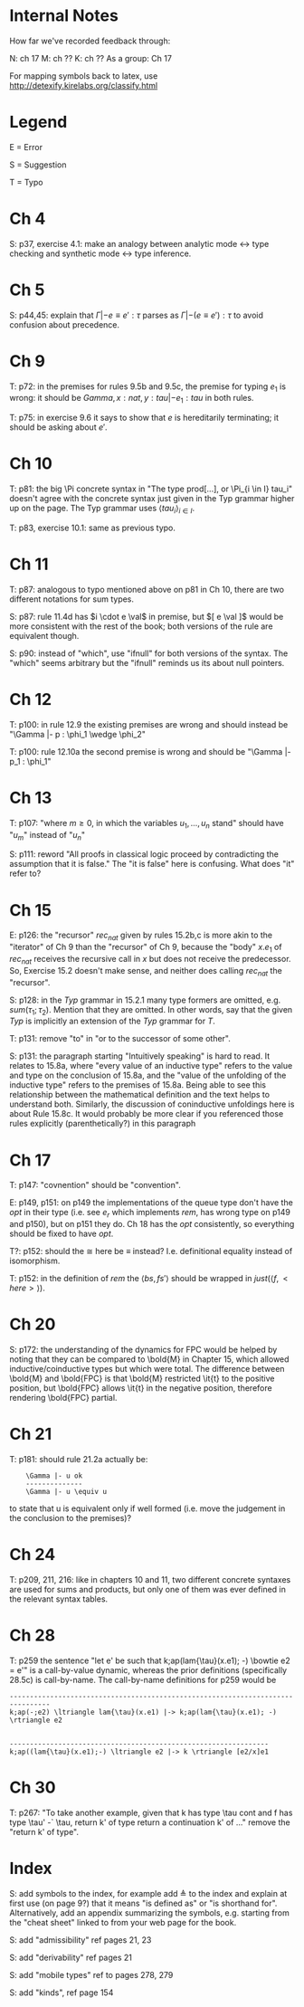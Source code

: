 # Internal Notes

How far we've recorded feedback through:

N: ch 17
M: ch ??
K: ch ??
As a group: Ch 17
 
For mapping symbols back to latex, use
http://detexify.kirelabs.org/classify.html


# Legend

E = Error

S = Suggestion

T = Typo

# Ch 4
S: p37, exercise 4.1: make an analogy between analytic mode <-> type
checking and synthetic mode <-> type inference.

# Ch 5
S: p44,45: explain that $\Gamma |- e \equiv e' : \tau$ parses as 
$\Gamma |- (e \equiv e') : \tau$ to avoid confusion about precedence.

# Ch 9

T: p72: in the premises for rules 9.5b and 9.5c, the premise for
typing $e_1$ is wrong: it should be $Gamma, x : nat, y : tau |- e_1 : tau$
in both rules.

T: p75: in exercise 9.6 it says to show that $e$ is hereditarily
terminating; it should be asking about $e'$.

# Ch 10

T: p81: the big \Pi concrete syntax in "The type prod[...], or \Pi_{i
\in I} tau_i" doesn't agree with the concrete syntax just given in
the Typ grammar higher up on the page. The Typ grammar uses
$\langle tau_i \rangle_{i \in I}$.

T: p83, exercise 10.1: same as previous typo.

# Ch 11

T: p87: analogous to typo mentioned above on p81 in Ch 10, there are
two different notations for sum types.

S: p87: rule 11.4d has $i \cdot e \val$ in premise, but $[ e \val ]$
would be more consistent with the rest of the book; both versions of
the rule are equivalent though.

S: p90: instead of "which", use "ifnull" for both versions of the
syntax. The "which" seems arbitrary but the "ifnull" reminds us its
about null pointers.

# Ch 12

T: p100: in rule 12.9 the existing premises are wrong and should
instead be "\Gamma |- p : \phi_1 \wedge \phi_2"

T: p100: rule 12.10a the second premise is wrong and should 
be "\Gamma |- p_1 : \phi_1"

# Ch 13

T: p107: "where $m \ge 0$, in which the variables $u_1,\ldots,u_n$
stand" should have "$u_m$" instead of "$u_n$"

S: p111: reword "All proofs in classical logic proceed by
contradicting the assumption that it is false." The "it is false" here
is confusing. What does "it" refer to?

# Ch 15

E: p126: the "recursor" $rec_{nat}$ given by rules 15.2b,c is more
akin to the "iterator" of Ch 9 than the "recursor" of Ch 9, because
the "body" $x.e_1$ of $rec_{nat}$ receives the recursive call in $x$
but does not receive the predecessor. So, Exercise 15.2 doesn't make
sense, and neither does calling $rec_{nat}$ the "recursor".

S: p128: in the $Typ$ grammar in 15.2.1 many type formers are omitted,
e.g. $sum(\tau_1; \tau_2)$. Mention that they are omitted. In other
words, say that the given $Typ$ is implicitly an extension of the
$Typ$ grammar for $T$.

T: p131: remove "to" in "or to the successor of some other".

S: p131: the paragraph starting "Intuitively speaking" is hard to
read.  It relates to 15.8a, where "every value of an inductive type"
refers to the value and type on the conclusion of 15.8a, and the
"value of the unfolding of the inductive type" refers to the premises
of 15.8a.  Being able to see this relationship between the
mathematical definition and the text helps to understand
both. Similarly, the discussion of coninductive unfoldings here is
about Rule 15.8c. It would probably be more clear if you referenced
those rules explicitly (parenthetically?) in this paragraph

# Ch 17

T: p147: "covnention" should be "convention".

E: p149, p151: on p149 the implementations of the queue type don't
have the $opt$ in their type (i.e. see $e_r$ which implements $rem$,
has wrong type on p149 and p150), but on p151 they do. Ch 18 has the
$opt$ consistently, so everything should be fixed to have $opt$.

T?: p152: should the $\cong$ here be $\equiv$ instead?
I.e. definitional equality instead of isomorphism.

T: p152: in the definition of $rem$ the $\langle bs, fs' \rangle$
should be wrapped in $just(\langle f, <here> \rangle)$.

# Ch 20

S: p172: the understanding of the dynamics for FPC would be helped by
noting that they can be compared to \bold{M} in Chapter 15, which
allowed inductive/coinductive types but which were total.  The
difference between \bold{M} and \bold{FPC} is that \bold{M} restricted
\it{t} to the positive position, but \bold{FPC} allows \it{t} in the
negative position, therefore rendering \bold{FPC} partial.

# Ch 21

T: p181: should rule 21.2a actually be:

        \Gamma |- u ok
        --------------
        \Gamma |- u \equiv u

   to state that u is equivalent only if well formed (i.e. move the
   judgement in the conclusion to the premises)?

# Ch 24

T: p209, 211, 216: like in chapters 10 and 11, two different concrete
syntaxes are used for sums and products, but only one of them was ever
defined in the relevant syntax tables.

# Ch 28

T: p259 the sentence "let e' be such that k;ap(lam{\tau}(x.e1); -)
\bowtie e2 = e'" is a call-by-value dynamic, whereas the prior
definitions (specifically 28.5c) is call-by-name.  The call-by-name
definitions for p259 would be

    --------------------------------------------------------------------------------
    k;ap(-;e2) \ltriangle lam{\tau}(x.e1) |-> k;ap(lam{\tau}(x.e1); -) \rtriangle e2


    ----------------------------------------------------------------
    k;ap((lam{\tau}(x.e1);-) \ltriangle e2 |-> k \rtriangle [e2/x]e1

# Ch 30

T: p267: "To take another example, given that k has type \tau cont and
f has type \tau' -` \tau, return k' of type return a continuation k'
of ..."  remove the "return k' of type".

# Index

S: add symbols to the index, for example add $\triangleq$ to the index
and explain at first use (on page 9?) that it means "is defined as" or
"is shorthand for". Alternatively, add an appendix summarizing the
symbols, e.g. starting from the "cheat sheet" linked to from your web
page for the book.

S: add "admissibility" ref pages 21, 23

S: add "derivability" ref pages 21

S: add "mobile types" ref to pages 278, 279

S: add "kinds", ref page 154
